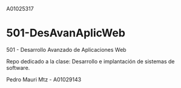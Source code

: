 A01025317

# 501-DesAvanAplicWeb

501 - Desarrollo Avanzado de Aplicaciones Web

Repo dedicado a la clase: Desarrollo e implantación de sistemas de software.

Pedro Mauri Mtz - A01029143
